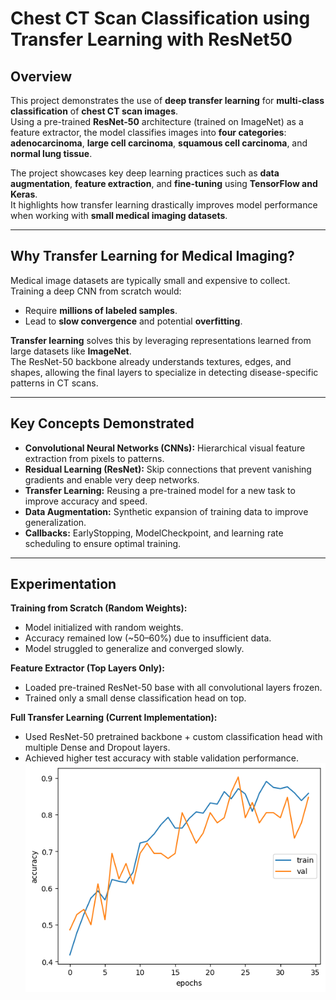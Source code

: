 # Chest CT Scan Classification using Transfer Learning with ResNet50

## Overview
This project demonstrates the use of **deep transfer learning** for **multi-class classification** of **chest CT scan images**.  
Using a pre-trained **ResNet-50** architecture (trained on ImageNet) as a feature extractor, the model classifies images into **four categories**:  
**adenocarcinoma**, **large cell carcinoma**, **squamous cell carcinoma**, and **normal lung tissue**.

The project showcases key deep learning practices such as **data augmentation**, **feature extraction**, and **fine-tuning** using **TensorFlow and Keras**.  
It highlights how transfer learning drastically improves model performance when working with **small medical imaging datasets**.

---

## Why Transfer Learning for Medical Imaging?
Medical image datasets are typically small and expensive to collect. Training a deep CNN from scratch would:
- Require **millions of labeled samples**.
- Lead to **slow convergence** and potential **overfitting**.

**Transfer learning** solves this by leveraging representations learned from large datasets like **ImageNet**.  
The ResNet-50 backbone already understands textures, edges, and shapes, allowing the final layers to specialize in detecting disease-specific patterns in CT scans.

---

##  Key Concepts Demonstrated
- **Convolutional Neural Networks (CNNs):** Hierarchical visual feature extraction from pixels to patterns.  
- **Residual Learning (ResNet):** Skip connections that prevent vanishing gradients and enable very deep networks.  
- **Transfer Learning:** Reusing a pre-trained model for a new task to improve accuracy and speed.  
- **Data Augmentation:** Synthetic expansion of training data to improve generalization.  
- **Callbacks:** EarlyStopping, ModelCheckpoint, and learning rate scheduling to ensure optimal training.  

---

##  Experimentation
**Training from Scratch (Random Weights):**
- Model initialized with random weights.
- Accuracy remained low (~50–60%) due to insufficient data.
- Model struggled to generalize and converged slowly.
  
**Feature Extractor (Top Layers Only):**
- Loaded pre-trained ResNet-50 base with all convolutional layers frozen.
- Trained only a small dense classification head on top.
  
**Full Transfer Learning (Current Implementation):**
- Used ResNet-50 pretrained backbone + custom classification head with multiple Dense and Dropout layers.
- Achieved higher test accuracy with stable validation performance.
  ![image](https://github.com/hithaishree98/Chest_CT_Scan_Classification_with_ResNet50/blob/main/plot.png)
